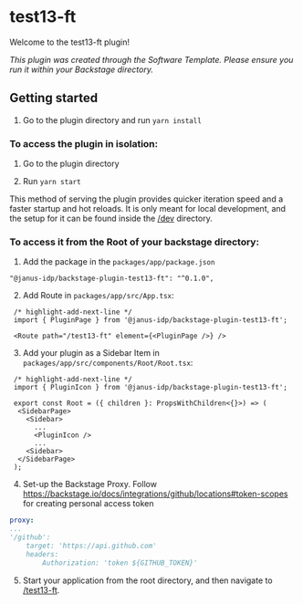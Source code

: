 # test13-ft

Welcome to the test13-ft plugin!

_This plugin was created through the Software Template. Please ensure you run it within your Backstage directory._


## Getting started

1. Go to the plugin directory and run `yarn install`


### To access the plugin in isolation:

1. Go to the plugin directory

2. Run `yarn start`

This method of serving the plugin provides quicker iteration speed and a faster startup and hot reloads.
It is only meant for local development, and the setup for it can be found inside the [/dev](./dev) directory.


### To access it from the Root of your backstage directory:


1. Add the package in the `packages/app/package.json`

  ```
  "@janus-idp/backstage-plugin-test13-ft": "^0.1.0",
  ```


2. Add Route in `packages/app/src/App.tsx`:

  ```tsx title="packages/app/src/App.tsx"
   /* highlight-add-next-line */
   import { PluginPage } from '@janus-idp/backstage-plugin-test13-ft';

   <Route path="/test13-ft" element={<PluginPage />} />
   ```

3. Add your plugin as a Sidebar Item in `packages/app/src/components/Root/Root.tsx`:

  ```tsx title="packages/app/src/components/Root/Root.tsx"
   /* highlight-add-next-line */
   import { PluginIcon } from '@janus-idp/backstage-plugin-test13-ft';

   export const Root = ({ children }: PropsWithChildren<{}>) => (
    <SidebarPage>
      <Sidebar>
        ...
        <PluginIcon />
        ...
      <Sidebar>
    </SidebarPage>
   );
  ```

4. Set-up the Backstage Proxy. Follow https://backstage.io/docs/integrations/github/locations#token-scopes for creating personal access token

  ```yaml title="app-config.yaml"
  proxy:
  ...
  '/github':
      target: 'https://api.github.com'
      headers:
          Authorization: 'token ${GITHUB_TOKEN}' 
  ```

5. Start your application from the root directory, and then navigate to [/test13-ft](http://localhost:3000/test13-ft).
